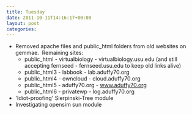 ```yaml
---
title: Tuesday
date: 2011-10-11T14:16:17+00:00
layout: post
categories:
---
```

  * Removed apache files and public_html folders from old websites on gemmae.  Remaining sites:
      * public_html - virtualbiology - virtualbiology.usu.edu (and still accepting fernseed - fernseed.usu.edu to keep old links alive)
      * public_html3 - labbook - lab.aduffy70.org
      * public_html4 - owncloud - cloud.aduffy70.org
      * public_html5 - aduffy70.org - www.aduffy70.org
      * public_html6 - privatewp - log.aduffy70.org
  * 'Idiot-proofing' Sierpinski-Tree module
  * Investigating opensim sun module
